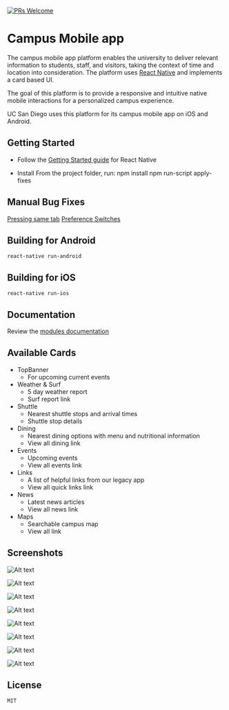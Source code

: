 [![PRs Welcome](https://img.shields.io/badge/PRs-welcome-brightgreen.svg?style=flat-square)](http://makeapullrequest.com)
# Campus Mobile app

The campus mobile app platform enables the university to deliver relevant information to students, staff, and visitors, taking the context of time and location into consideration. The platform uses [React Native](https://facebook.github.io/react-native/) and implements a card based UI.

The goal of this platform is to provide a responsive and intuitive native mobile interactions for a personalized campus experience.

UC San Diego uses this platform for its campus mobile app on iOS and Android.

## Getting Started

- Follow the [Getting Started guide](https://facebook.github.io/react-native/docs/getting-started.html) for React Native

- Install From the project folder, run:
	npm install
	npm run-script apply-fixes

## Manual Bug Fixes
[Pressing same tab](https://github.com/UCSD/campus-mobile/issues/134)
[Preference Switches](https://github.com/UCSD/campus-mobile/issues/159)

## Building for Android

	react-native run-android

## Building for iOS

	react-native run-ios

## Documentation

Review the [modules documentation](https://htmlpreview.github.io/?https://raw.githubusercontent.com/UCSD/campus-mobile/dev/out/index.html)

## Available Cards
* TopBanner
	* For upcoming current events
* Weather & Surf
	* 5 day weather report
	* Surf report link
* Shuttle
	* Nearest shuttle stops and arrival times
	* Shuttle stop details
* Dining
	* Nearest dining options with menu and nutritional information
	* View all dining link
* Events
	* Upcoming events
	* View all events link
* Links
	* A list of helpful links from our legacy app
	* View all quick links link
* News
	* Latest news articles
	* View all news link
* Maps
	* Searchable campus map
	* View all link


## Screenshots
![Alt text](/../screenshots/screenshots/splash.png?raw=true "Splash Screen")

![Alt text](/../screenshots/screenshots/weather.png?raw=true "Weather")

![Alt text](/../screenshots/screenshots/events.png?raw=true "Events")

![Alt text](/../screenshots/screenshots/news.png?raw=true "News")

![Alt text](/../screenshots/screenshots/dining.png?raw=true "Dining")

![Alt text](/../screenshots/screenshots/nearby.png?raw=true "Nearby Places")

![Alt text](/../screenshots/screenshots/shuttle_detail.png?raw=true "Shuttle Detail")

![Alt text](/../screenshots/screenshots/all_events.png?raw=true "All Events")


## License

	MIT
